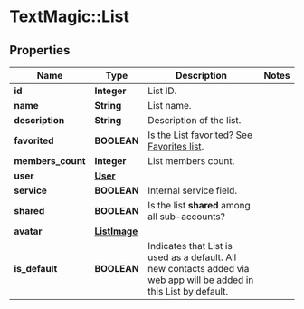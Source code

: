 # TextMagic::List

## Properties
Name | Type | Description | Notes
------------ | ------------- | ------------- | -------------
**id** | **Integer** | List ID. | 
**name** | **String** | List name. | 
**description** | **String** | Description of the list. | 
**favorited** | **BOOLEAN** | Is the List favorited? See [Favorites list](http://docs.textmagictesting.com/#operation/getFavourites). | 
**members_count** | **Integer** | List members count. | 
**user** | [**User**](User.md) |  | 
**service** | **BOOLEAN** | Internal service field. | 
**shared** | **BOOLEAN** | Is the list **shared** among all sub-accounts? | 
**avatar** | [**ListImage**](ListImage.md) |  | 
**is_default** | **BOOLEAN** | Indicates that List is used as a default. All new contacts added via web app will be added in this List by default. | 


